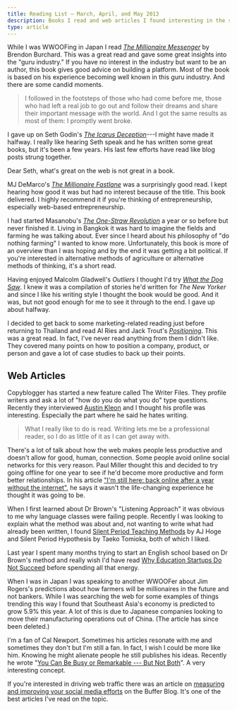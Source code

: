 ```yaml
---
title: Reading List — March, April, and May 2013
description: Books I read and web articles I found interesting in the spring of 2013.
type: article
---
```


While I was WWOOFing in Japan I read [_The Millionaire Messenger_](https://www.worldcat.org/title/millionaire-messenger/oclc/944463750) by Brendon Burchard. This was a great read and gave some great insights into the "guru industry." If you have no interest in the industry but want to be an author, this book gives good advice on building a platform. Most of the book is based on his experience becoming well known in this guru industry. And there are some candid moments.

> I followed in the footsteps of those who had come before me, those who had left a real job to go out and follow their dreams and share their important message with the world. And I got the same results as most of them: I promptly went broke.

I gave up on Seth Godin's [_The Icarus Deception_](https://www.worldcat.org/title/icarus-deception-how-high-will-you-fly/oclc/922295414)---I might have made it halfway. I really like hearing Seth speak and he has written some great books, but it's been a few years. His last few efforts have read like blog posts strung together.

Dear Seth, what's great on the web is not great in a book.

MJ DeMarco's [_The Millionaire Fastlane_](https://www.worldcat.org/title/millionaire-fastlane-crack-the-code-to-wealth-and-live-rich-for-a-lifetime/oclc/1099537824) was a surprisingly good read. I kept hearing how good it was but had no interest because of the title. This book delivered. I highly recommend it if you're thinking of entrepreneurship, especially web-based entrepreneurship.

I had started Masanobu's [_The One-Straw Revolution_](https://www.worldcat.org/title/one-straw-revolution-an-introduction-to-natural-farming/oclc/991592787) a year or so before but never finished it. Living in Bangkok it was hard to imagine the fields and farming he was talking about. Ever since I heard about his philosophy of "do nothing farming" I wanted to know more. Unfortunately, this book is more of an overview than I was hoping and by the end it was getting a bit political. If you're interested in alternative methods of agriculture or alternative methods of thinking, it's a short read.

Having enjoyed Malcolm Gladwell's _Outliers_ I thought I'd try [_What the Dog Saw_](https://www.worldcat.org/title/what-the-dog-saw-and-other-adventures/oclc/960691099). I knew it was a compilation of stories he'd written for _The New Yorker_ and since I like his writing style I thought the book would be good. And it was, but not good enough for me to see it through to the end. I gave up about halfway.

I decided to get back to some marketing-related reading just before returning to Thailand and read Al Ries and Jack Trout's [_Positioning_](https://www.worldcat.org/title/positioning-the-battle-for-your-mind/oclc/986516462). This was a great read. In fact, I've never read anything from them I didn't like. They covered many points on how to position a company, product, or person and gave a lot of case studies to back up their points.

## Web Articles

Copyblogger has started a new feature called The Writer Files. They profile writers and ask a lot of "how do you do what you do" type questions. Recently they interviewed [Austin Kleon](http://www.copyblogger.com/how-austin-kleon-writes/) and I thought his profile was interesting. Especially the part where he said he hates writing.

> What I really like to do is read. Writing lets me be a professional reader, so I do as little of it as I can get away with.

There's a lot of talk about how the web makes people less productive and doesn't allow for good, human, connection. Some people avoid online social networks for this very reason. Paul Miller thought this and decided to try going offline for one year to see if he'd become more productive and form better relationships. In his article ["I'm still here: back online after a year without the internet"](http://www.theverge.com/2013/5/1/4279674/im-still-here-back-online-after-a-year-without-the-internet), he says it wasn't the life-changing experience he thought it was going to be.

When I first learned about Dr Brown's "Listening Approach" it was obvious to me why language classes were failing people. Recently I was looking to explain what the method was about and, not wanting to write what had already been written, I found [Silent Period Teaching Methods](http://effortlessacquisition.blogspot.com/2004/06/silent-period-teaching-methods.html) by AJ Hoge and Silent Period Hypothesis by Taeko Tomioka, both of which I liked.

Last year I spent many months trying to start an English school based on Dr Brown's method and really wish I'd have read [Why Education Startups Do Not Succeed](http://avichal.wordpress.com/2011/10/07/why-education-startups-do-not-succeed/) before spending all that energy.

When I was in Japan I was speaking to another WWOOFer about Jim Rogers's predictions about how farmers will be millionaires in the future and not bankers. While I was searching the web for some examples of things trending this way I found that Southeast Asia's economy is predicted to grow 5.9% this year. A lot of this is due to Japanese companies looking to move their manufacturing operations out of China. (The article has since been deleted.)

I'm a fan of Cal Newport. Sometimes his articles resonate with me and sometimes they don't but I'm still a fan. In fact, I wish I could be more like him. Knowing he might alienate people he still publishes his ideas. Recently he wrote "[You Can Be Busy or Remarkable --- But Not Both](http://calnewport.com/blog/2013/04/03/you-can-be-busy-or-remarkable-but-not-both/)". A very interesting concept.

If you're interested in driving web traffic there was an article on [measuring and improving your social media efforts](http://blog.bufferapp.com/social-media-metrics-improve) on the Buffer Blog. It's one of the best articles I've read on the topic.
